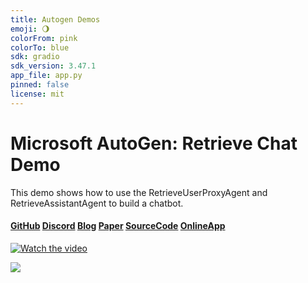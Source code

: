 ```yaml
---
title: Autogen Demos
emoji: 🌖
colorFrom: pink
colorTo: blue
sdk: gradio
sdk_version: 3.47.1
app_file: app.py
pinned: false
license: mit
---
```


# Microsoft AutoGen: Retrieve Chat Demo

This demo shows how to use the RetrieveUserProxyAgent and RetrieveAssistantAgent to build a chatbot.

#### [GitHub](https://github.com/microsoft/autogen) [Discord](https://discord.gg/pAbnFJrkgZ) [Blog](https://microsoft.github.io/autogen/blog/2023/10/18/RetrieveChat) [Paper](https://arxiv.org/abs/2308.08155) [SourceCode](https://github.com/thinkall/autogen-demo) [OnlineApp](https://huggingface.co/spaces/thinkall/autogen-demos)

[![Watch the video](https://img.youtube.com/vi/R3cB4V7dl70/hqdefault.jpg)](https://www.youtube.com/embed/R3cB4V7dl70)

![](autogen-rag.gif)